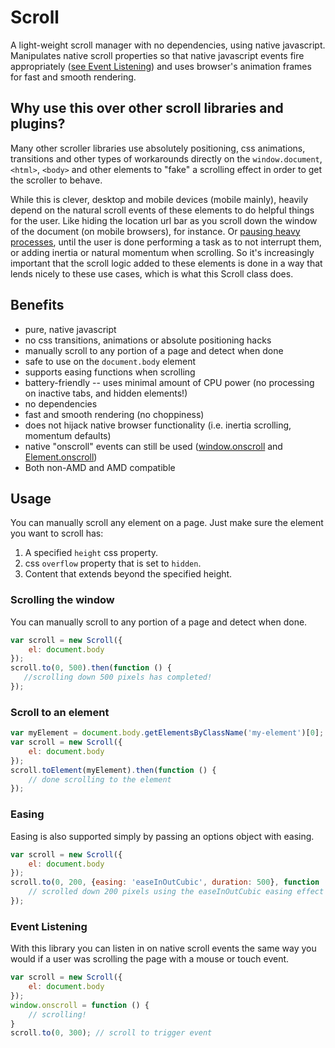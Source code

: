 # Scroll

A light-weight scroll manager with no dependencies, using native javascript. Manipulates native scroll
properties so that native javascript events fire appropriately ([see Event Listening](#event-listening)) and
uses browser's animation frames for fast and smooth rendering.

## Why use this over other scroll libraries and plugins?

Many other scroller libraries use absolutely positioning, css animations, transitions and other types of workarounds directly on
the `window.document`, `<html>`, `<body>` and other elements to "fake" a scrolling effect in order to get the scroller to behave.

While this is clever, desktop and mobile devices (mobile mainly), heavily depend on the natural scroll events of these elements to do helpful
things for the user.
Like hiding the location url bar as you scroll down the window of the document (on mobile browsers), for instance. Or
[pausing heavy processes](http://developer.telerik.com/featured/scroll-event-change-ios-8-big-deal/), until
the user is done performing a task as to not interrupt them, or adding inertia or natural momentum when scrolling. So
it's increasingly important that the scroll logic added to these elements is done in a way that
lends nicely to these use cases, which is what this Scroll class does.

## Benefits

* pure, native javascript
* no css transitions, animations or absolute positioning hacks
* manually scroll to any portion of a page and detect when done
* safe to use on the `document.body` element
* supports easing functions when scrolling
* battery-friendly -- uses minimal amount of CPU power (no processing on inactive tabs, and hidden elements!)
* no dependencies
* fast and smooth rendering (no choppiness)
* does not hijack native browser functionality (i.e. inertia scrolling, momentum defaults)
* native "onscroll" events can still be used ([window.onscroll](https://developer.mozilla.org/en-US/docs/Web/API/window.onscroll) and
[Element.onscroll](https://developer.mozilla.org/en-US/docs/Web/API/GlobalEventHandlers.onscroll))
* Both non-AMD and AMD compatible


## Usage

You can manually scroll any element on a page. Just make sure the element you want to scroll has:

1. A specified `height` css property.
1. css `overflow` property that is set to `hidden`.
1. Content that extends beyond the specified height.

### Scrolling the window

You can manually scroll to any portion of a page and detect when done.

```javascript
var scroll = new Scroll({
    el: document.body
});
scroll.to(0, 500).then(function () {
   //scrolling down 500 pixels has completed!
});

```

### Scroll to an element

```javascript
var myElement = document.body.getElementsByClassName('my-element')[0];
var scroll = new Scroll({
    el: document.body
});
scroll.toElement(myElement).then(function () {
    // done scrolling to the element
});

```

### Easing

Easing is also supported simply by passing an options object with easing.

```javascript
var scroll = new Scroll({
    el: document.body
});
scroll.to(0, 200, {easing: 'easeInOutCubic', duration: 500}, function () {
    // scrolled down 200 pixels using the easeInOutCubic easing effect in 500 milliseconds!
});

```

### Event Listening

With this library you can listen in on native scroll events the same way you would if a user was scrolling the
page with a mouse or touch event.

```javascript
var scroll = new Scroll({
    el: document.body
});
window.onscroll = function () {
    // scrolling!
}
scroll.to(0, 300); // scroll to trigger event

```
